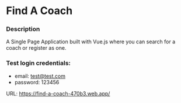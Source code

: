 # Find A Coach

### Description 
A Single Page Application built with Vue.js where you can search for a coach 
or register as one. 


### Test login credentials:
 - email: test@test.com
 - password: 123456

URL: https://find-a-coach-470b3.web.app/
